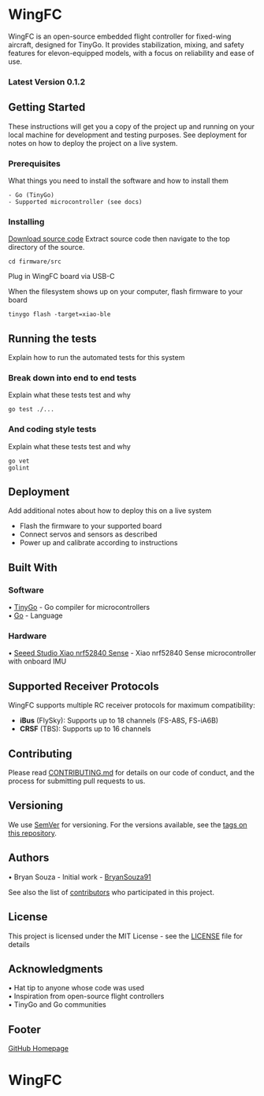# WingFC

WingFC is an open-source embedded flight controller for fixed-wing aircraft, designed for TinyGo. It provides stabilization, mixing, and safety features for elevon-equipped models, with a focus on reliability and ease of use.

### Latest Version 0.1.2

## Getting Started

These instructions will get you a copy of the project up and running on your local machine for development and testing purposes. See deployment for notes on how to deploy the project on a live system.

### Prerequisites

What things you need to install the software and how to install them

```
- Go (TinyGo)
- Supported microcontroller (see docs)
```

### Installing

[Download source code](https://github.com/BryanSouza91/WingFC/releases/tag/v0.1.2)
Extract source code then navigate to the top directory of the source.
```
cd firmware/src
```

Plug in WingFC board via USB-C 

When the filesystem shows up on your computer, flash firmware to your board

```
tinygo flash -target=xiao-ble 
```

## Running the tests

Explain how to run the automated tests for this system

### Break down into end to end tests

Explain what these tests test and why

```
go test ./...
```

### And coding style tests

Explain what these tests test and why

```
go vet
golint
```

## Deployment

Add additional notes about how to deploy this on a live system

- Flash the firmware to your supported board
- Connect servos and sensors as described
- Power up and calibrate according to instructions

## Built With

### Software
• [TinyGo](https://tinygo.org/) - Go compiler for microcontrollers  
• [Go](https://golang.org/) - Language
### Hardware
• [Seeed Studio Xiao nrf52840 Sense](https://wiki.seeedstudio.com/XIAO_BLE/) - Xiao nrf52840 Sense microcontroller with onboard IMU


## Supported Receiver Protocols

WingFC supports multiple RC receiver protocols for maximum compatibility:

- **iBus** (FlySky): Supports up to 18 channels (FS-A8S, FS-iA6B)
- **CRSF** (TBS): Supports up to 16 channels

## Contributing

Please read [CONTRIBUTING.md](https://github.com/BryanSouza91/WingFC/CONTRIBUTING.md) for details on our code of conduct, and the process for submitting pull requests to us.

## Versioning

We use [SemVer](http://semver.org/) for versioning. For the versions available, see the [tags on this repository](https://github.com/BryanSouza91/WingFC/tags).

## Authors

• Bryan Souza - Initial work - [BryanSouza91](https://github.com/BryanSouza91)

See also the list of [contributors](https://github.com/BryanSouza91/WingFC/contributors) who participated in this project.

## License

This project is licensed under the MIT License - see the [LICENSE](https://github.com/BryanSouza91/WingFC/blob/main/LICENSE) file for details

## Acknowledgments

• Hat tip to anyone whose code was used  
• Inspiration from open-source flight controllers  
• TinyGo and Go communities

## Footer

[GitHub Homepage](https://github.com/)
# WingFC

